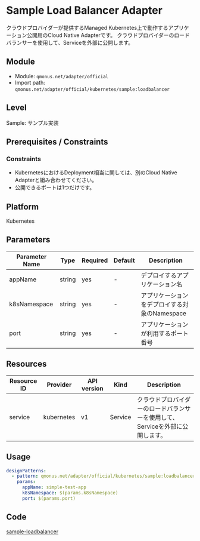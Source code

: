 # Sample Load Balancer Adapter

クラウドプロバイダーが提供するManaged Kubernetes上で動作するアプリケーション公開用のCloud Native Adapterです。
クラウドプロバイダーのロードバランサーを使用して、Serviceを外部に公開します。

## Module
- Module: `qmonus.net/adapter/official`
- Import path: `qmonus.net/adapter/official/kubernetes/sample:loadbalancer`

## Level
Sample: サンプル実装

## Prerequisites / Constraints
### Constraints
* KubernetesにおけるDeployment相当に関しては、別のCloud Native Adapterと組み合わせてください。
* 公開できるポートは1つだけです。

## Platform
Kubernetes

## Parameters
| Parameter Name | Type | Required | Default | Description |
| --- | --- | --- | --- | --- |
| appName | string | yes | - | デプロイするアプリケーション名 |
| k8sNamespace | string | yes | - | アプリケーションをデプロイする対象のNamespace |
| port | string | yes | - | アプリケーションが利用するポート番号 |
## Resources
| Resource ID | Provider | API version | Kind | Description |
| --- | --- | --- | --- | -- |
| service | kubernetes | v1 | Service | クラウドプロバイダーのロードバランサーを使用して、Serviceを外部に公開します。 |

## Usage
```yaml
designPatterns:
  - pattern: qmonus.net/adapter/official/kubernetes/sample:loadbalancer
    params:
      appName: simple-test-app
      k8sNamespace: $(params.k8sNamespace)
      port: $(params.port)
```

## Code
[sample-loadbalancer](../../kubernetes/sample/loadbalancer.cue)
